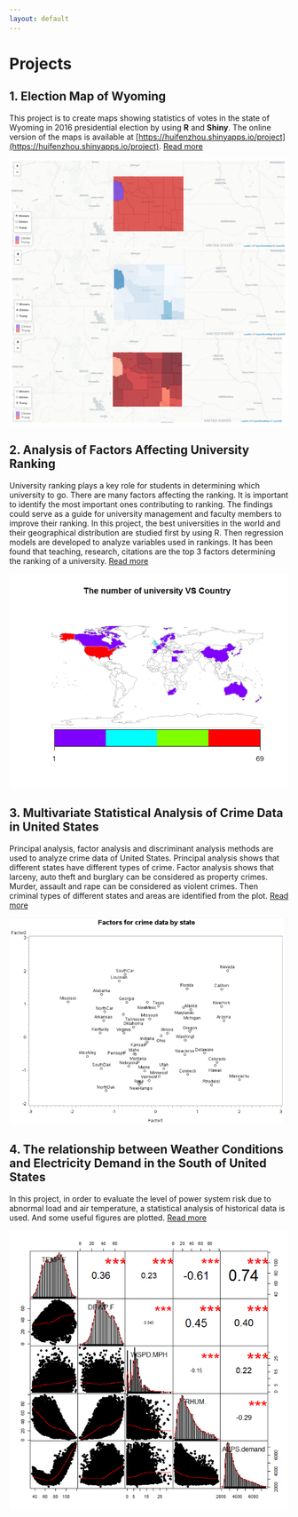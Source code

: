 ```yaml
---
layout: default
---
```



# [](#header-1)Projects

## [](#header-2)1. Election Map of Wyoming

This project is to create maps showing statistics of votes in the state of Wyoming in 2016 presidential election by using **R** and **Shiny**. The online version of the maps is available at [https://huifenzhou.shinyapps.io/project](https://huifenzhou.shinyapps.io/project). [Read more](election-map)

![](map.PNG)

## [](#header-2)2. Analysis of Factors Affecting University Ranking

University ranking plays a key role for students in determining which university to go. There are many factors affecting the ranking. It is important to identify the most important ones contributing to ranking. The findings could serve as a guide for university management and faculty members to improve their ranking. In this project, the best universities in the world and their geographical distribution are studied first by using R. Then regression models are developed to analyze variables used in rankings. It has been found that teaching, research, citations are the top 3 factors determining the ranking of a university. [Read more](university-ranking)

![](univeristy-distribution.png)

## [](#header-3)3. Multivariate Statistical Analysis of Crime Data in United States

Principal analysis, factor analysis and discriminant analysis methods are used to analyze crime data of United States. Principal analysis shows that different states have different types of crime. Factor analysis shows that larceny, auto theft and burglary can be considered as property crimes. Murder, assault and rape can be considered as violent crimes. Then criminal types of different states and areas are identified from the plot. [Read more](crime-data)

![](crime-data-1.png)


## [](#header-4)4. The relationship between Weather Conditions and Electricity Demand in the South of United States

In this project, in order to evaluate the level of power system risk due to abnormal load and air temperature, a statistical analysis of historical data is used. And some useful figures are plotted. [Read more](weather-electricity-demand)

![](weather-1.png)
